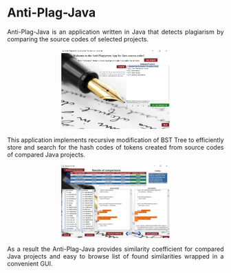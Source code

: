 # Anti-Plag-Java
<p align="justify">
Anti-Plag-Java is an application written in Java that detects plagiarism by comparing the source codes of selected projects. 
</p>

<p align="center">
  <img width=50% height=50% src="/images/first_panel.png"/>
</p>

<p align="justify">
This application implements recursive modification of BST Tree to efficiently store and search for the hash codes of tokens created from source codes of compared Java projects.
</p>

<p align="center">
  <img width=50% height=50% src="/images/second_panel.png"/>
</p>

<p align="justify">
As a result the Anti-Plag-Java provides similarity coefficient for compared Java projects and easy to browse list of found similarities wrapped in a convenient GUI.
</p>
